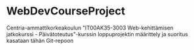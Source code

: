# WebDevCourseProject
Centria-ammattikorkeakoulun "IT00AK35-3003 Web-kehittämisen jatkokurssi - Päivätoteutus"-kurssin loppuprojektin määrittely ja suoritus kasataan tähän Git-repoon
